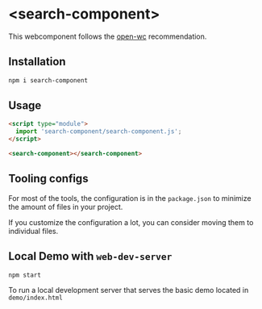 # \<search-component>

This webcomponent follows the [open-wc](https://github.com/open-wc/open-wc) recommendation.

## Installation

```bash
npm i search-component
```

## Usage

```html
<script type="module">
  import 'search-component/search-component.js';
</script>

<search-component></search-component>
```



## Tooling configs

For most of the tools, the configuration is in the `package.json` to minimize the amount of files in your project.

If you customize the configuration a lot, you can consider moving them to individual files.

## Local Demo with `web-dev-server`

```bash
npm start
```

To run a local development server that serves the basic demo located in `demo/index.html`
